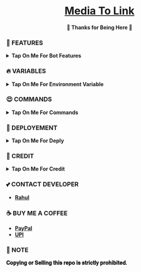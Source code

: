 <h1 align="center">
 <b><a href="https://youtu.be/kuW1DwrHC1M" target="/blank">Media To Link</a>
</h1>

<p align="center">🩷 Thanks for Being Here 🩷</p>



### 🥰 FEATURES

<details><summary>Tap On Me For Bot Features</summary>

- Upload image in IMGBB
- Upload image in envsh
- Fully modified repo
- Deploy To Koyeb + Heroku + Railway.
- Developer Service 24x7.
</details>


### 🔥 VARIABLES

<details><summary>Tap On Me For Environment Variable</summary>

* `TELEGRAM_API` - Your Telegram API ID.
* `API_HASH` - Your Telegram API HASH.
* `BOT_TOKEN` - Get it from BotFather.
* `OWNER` - Your ID
* `DATABASE_URL` - Enter Mongodb database URL
* `OWNER_USERNAME` - Your username without `@`
* `PASSWORD` - Password to login bot. 
* `LOGCHANNEL` - Log Channel ID.
* `USER_SESSION_STRING` - Premium account pyrogram session string to upload upto 4GB
</details>
</b>

### 😍 COMMANDS

<b><details><summary>Tap On Me For Commands</summary>
```
start - Start The Bot
donate - To Support Developer
```
</b>
</details>

### 📶 DEPLOYEMENT
<details>
<summary><b>Tap On Me For Deply</summary>
<h3 align="center">
    ─「 ᴅᴇᴩʟᴏʏ ᴏɴ ʜᴇʀᴏᴋᴜ 」─
</h3>

<p align="center"><a href="https://github.com/CodeXBots/Media-To-Link">
  <img src="https://www.herokucdn.com/deploy/button.svg" alt="Deploy On Heroku">
</a></p>
<h3 align="center">
    ─「 ᴅᴇᴩʟᴏʏ ᴏɴ ᴋᴏʏᴇʙ 」─
</h3>
<p align="center"><a href="https://app.koyeb.com/deploy?type=git&repository=github.com/CodeXBots/Media-To-Link&branch=main&name=Media-To-Link">
  <img src="https://www.koyeb.com/static/images/deploy/button.svg" alt="Deploy On Koyeb">
</a></p>
<h3 align="center">
    ─「 ᴅᴇᴩʟᴏʏ ᴏɴ ʀᴀɪʟᴡᴀʏ 」─
</h3>
<p align="center"><a href="https://railway.app/deploy?template=https://github.com/CodeXBots/Media-To-Link">
     <img height="45px" src="https://railway.app/button.svg">
</a></p>
<h3 align="center">
    ─「 ᴅᴇᴩʟᴏʏ ᴏɴ ʀᴇɴᴅᴇʀ 」─
</h3>
<p align="center"><a href="https://render.com/deploy?repo=https://github.com/CodeXBots/Media-To-Link">
<img src="https://render.com/images/deploy-to-render-button.svg" alt="Deploy to Render">
</a></p>
</details>

### 🥳 CREDIT

<details><summary>Tap On Me For Credit</summary>


💝 [CodeXBots](https://github.com/CodeXBots)

💘  [yashoswalyo](https://github.com/yashoswalyo)

💖 And Thank You So Much To All Who Help In This Journey.
</details>

### 💕 CONTACT DEVELOPER

- [Rahul](https://telegram.me/CodeXBro)

### ☕ BUY ME A COFFEE
- [PayPal](https://paypal.me/RahulReviews)
- [UPI](https://codexbots.github.io/Donate)

### 📌 NOTE

𝐂𝐨𝐩𝐲𝐢𝐧𝐠 𝐨𝐫 𝐒𝐞𝐥𝐥𝐢𝐧𝐠 𝐭𝐡𝐢𝐬 𝐫𝐞𝐩𝐨 𝐢𝐬 𝐬𝐭𝐫𝐢𝐜𝐭𝐥𝐲 𝐩𝐫𝐨𝐡𝐢𝐛𝐢𝐭𝐞𝐝.</b>
